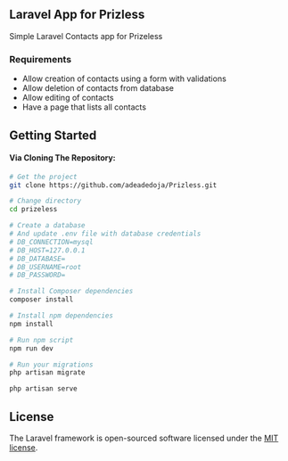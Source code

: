 ## Laravel App for Prizless

Simple Laravel Contacts app for Prizeless

### Requirements
- Allow creation of contacts using a form with validations
- Allow deletion of contacts from database
- Allow editing of contacts
- Have a page that lists all contacts

Getting Started
---------------

#### Via Cloning The Repository:

```bash
# Get the project
git clone https://github.com/adeadedoja/Prizless.git

# Change directory
cd prizeless

# Create a database
# And update .env file with database credentials
# DB_CONNECTION=mysql
# DB_HOST=127.0.0.1
# DB_DATABASE=
# DB_USERNAME=root
# DB_PASSWORD=

# Install Composer dependencies
composer install

# Install npm dependencies
npm install

# Run npm script
npm run dev

# Run your migrations
php artisan migrate

php artisan serve
```

## License

The Laravel framework is open-sourced software licensed under the [MIT license](https://opensource.org/licenses/MIT).
